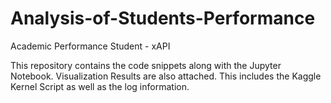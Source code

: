# Analysis-of-Students-Performance
Academic Performance Student - xAPI


This repository contains the code snippets along with the Jupyter Notebook. Visualization Results are also attached. This includes the Kaggle Kernel Script as well as the log information. 
